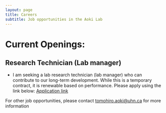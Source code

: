 ```yaml
---
layout: page
title: Careers
subtitle: Job opportunities in the Aoki Lab
---
```


# Current Openings:

## Research Technician (Lab manager) 

* I am seeking a lab research technician (lab manager) who can contribute to our long-term development. While this is a temporary contract, it is renewable based on performance. Please apply using the link below: [Application link](https://jobs.smartrecruiters.com/UniversityHealthNetwork/744000019211455-research-technician-i)


For other job opportunities, please contact tomohiro.aoki@uhn.ca for more information
